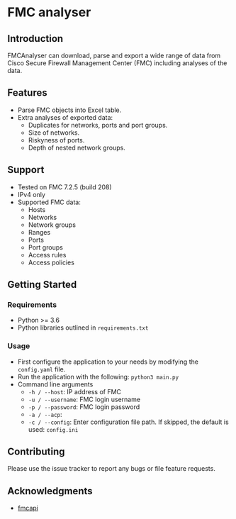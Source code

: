 # FMC analyser

## Introduction

FMCAnalyser can download, parse and export a wide range of data from Cisco Secure Firewall Management Center (FMC) including analyses of the data.

## Features

- Parse FMC objects into Excel table.
- Extra analyses of exported data:
  - Duplicates for networks, ports and port groups.
  - Size of networks.
  - Riskyness of ports.
  - Depth of nested network groups.

## Support

- Tested on FMC 7.2.5 (build 208)
- IPv4 only
- Supported FMC data:
  - Hosts
  - Networks
  - Network groups
  - Ranges
  - Ports
  - Port groups
  - Access rules
  - Access policies

## Getting Started

### Requirements

- Python >= 3.6
- Python libraries outlined in `requirements.txt`

### Usage

- First configure the application to your needs by modifying the `config.yaml` file.
- Run the application with the following: `python3 main.py`
- Command line arguments
  - `-h / --host`: IP address of FMC
  - `-u / --username`: FMC login username
  - `-p / --password`: FMC login password
  - `-a / --acp`:
  - `-c / --config`: Enter configuration file path. If skipped, the default is used: `config.ini`

## Contributing

Please use the issue tracker to report any bugs or file feature requests.

## Acknowledgments

- [fmcapi](https://github.com/marksull/fmcapi)
